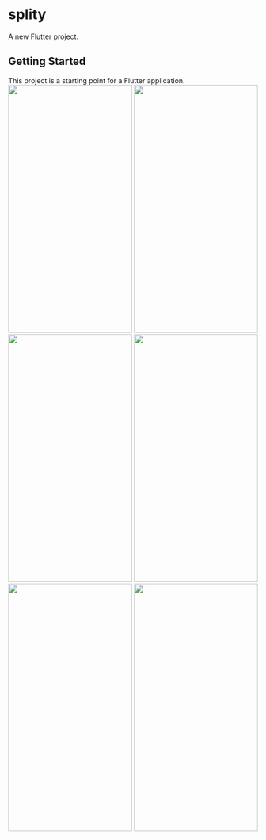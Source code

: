 # splity

A new Flutter project.

## Getting Started

This project is a starting point for a Flutter application.
<a href="url"><img src="https://user-images.githubusercontent.com/76595515/176007729-387932af-f6d0-4c0d-8bfe-8f76eeb885e3.png"  height="500" width="250" ></a>
<a href="url"><img src="https://user-images.githubusercontent.com/76595515/176007822-e04589ca-8a78-4441-a738-b220ed60b253.png"  height="500" width="250" ></a>
<a href="url"><img src="https://user-images.githubusercontent.com/76595515/176007862-14d987ab-7e50-4162-8c65-81aec79a17e8.png"  height="500" width="250" ></a>
<a href="url"><img src="https://user-images.githubusercontent.com/76595515/176007952-77675295-b4ab-4961-af2e-07f582475a6c.png"  height="500" width="250" ></a>
<a href="url"><img src="https://user-images.githubusercontent.com/76595515/176692159-4fee439f-120a-47e7-80da-48a459fbdca7.png"  height="500" width="250" ></a>
<a href="url"><img src="https://user-images.githubusercontent.com/76595515/176008134-9ebfe639-04f8-4c03-bae0-548c8b1d145d.png"  height="500" width="250" ></a>

